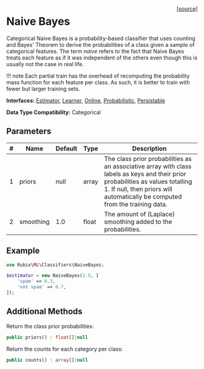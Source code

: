 <span style="float:right;"><a href="https://github.com/RubixML/ML/blob/master/src/Classifiers/NaiveBayes.php">[source]</a></span>

# Naive Bayes
Categorical Naive Bayes is a probability-based classifier that uses counting and Bayes' Theorem to derive the probabilities of a class given a sample of categorical features. The term *naive* refers to the fact that Naive Bayes treats each feature as if it was independent of the others even though this is usually not the case in real life.

!!! note
    Each partial train has the overhead of recomputing the probability mass function for each feature per class. As such, it is better to train with fewer but larger training sets.

**Interfaces:** [Estimator](../estimator.md), [Learner](../learner.md), [Online](../online.md), [Probabilistic](../probabilistic.md), [Persistable](../persistable.md)

**Data Type Compatibility:** Categorical

## Parameters
| # | Name | Default | Type | Description |
|---|---|---|---|---|
| 1 | priors | null | array | The class prior probabilities as an associative array with class labels as keys and their prior probabilities as values totalling 1. If null, then priors will automatically be computed from the training data. |
| 2 | smoothing | 1.0 | float | The amount of (Laplace) smoothing added to the probabilities. |

## Example
```php
use Rubix\ML\Classifiers\NaiveBayes;

$estimator = new NaiveBayes(2.5, [
	'spam' => 0.3,
	'not spam' => 0.7,
]);
```

## Additional Methods
Return the class prior probabilities:
```php
public priors() : float[]|null
```

Return the counts for each category per class:
```php
public counts() : array[]|null
```
